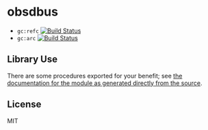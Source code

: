 # obsdbus
- `gc:refc` [![Build Status](https://travis-ci.org/disruptek/obsdbus.svg?branch=master)](https://travis-ci.org/disruptek/obsdbus)
- `gc:arc` [![Build Status](https://travis-ci.org/disruptek/obsdbus.svg?branch=master)](https://travis-ci.org/disruptek/obsdbus)

## Library Use
There are some procedures exported for your benefit; see [the documentation for the module as generated directly from the source](https://disruptek.github.io/obsdbus/obsdbus.html).

## License
MIT
